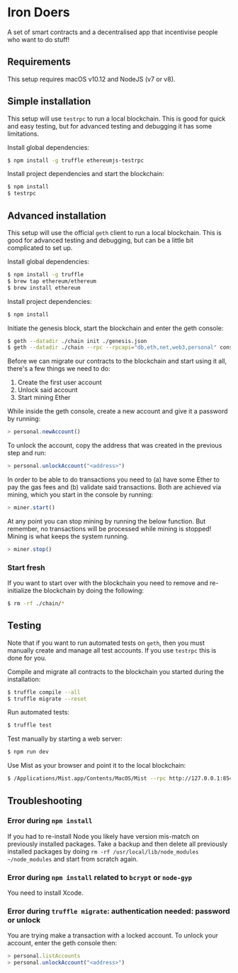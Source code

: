 # Iron Doers

A set of smart contracts and a decentralised app that incentivise people who want to do stuff!

## Requirements

This setup requires macOS v10.12 and NodeJS (v7 or v8).

## Simple installation

This setup will use `testrpc` to run a local blockchain. This is good for quick and easy testing, but for advanced
testing and debugging it has some limitations.

Install global dependencies:

```bash
$ npm install -g truffle ethereumjs-testrpc
```

Install project dependencies and start the blockchain:

```bash
$ npm install
$ testrpc
```

## Advanced installation

This setup will use the official `geth` client to run a local blockchain. This is good for advanced testing and
debugging, but can be a little bit complicated to set up.

Install global dependencies:

```bash
$ npm install -g truffle
$ brew tap ethereum/ethereum
$ brew install ethereum
```

Install project dependencies:

```bash
$ npm install
```

Initiate the genesis block, start the blockchain and enter the geth console:

```bash
$ geth --datadir ./chain init ./genesis.json
$ geth --datadir ./chain --rpc --rpcapi="db,eth,net,web3,personal" console
```

Before we can migrate our contracts to the blockchain and start using it all, there's a few things we need to do:

1. Create the first user account
2. Unlock said account
3. Start mining Ether

While inside the geth console, create a new account and give it a password by running:

```js
> personal.newAccount()
```

To unlock the account, copy the address that was created in the previous step and run:

```js
> personal.unlockAccount("<address>")
```

In order to be able to do transactions you need to (a) have some Ether to pay the gas fees and (b) validate said
transactions. Both are achieved via mining, which you start in the console by running:

```js
> miner.start()
```

At any point you can stop mining by running the below function. But remember, no transactions will be processed while
mining is stopped! Mining is what keeps the system running.

```js
> miner.stop()
```

### Start fresh

If you want to start over with the blockchain you need to remove and re-initialize the blockchain by doing the
following:

```bash
$ rm -rf ./chain/*
```

## Testing

Note that if you want to run automated tests on `geth`, then you must manually create and manage all test accounts.
If you use `testrpc` this is done for you.

Compile and migrate all contracts to the blockchain you started during the installation:

```bash
$ truffle compile --all
$ truffle migrate --reset
```

Run automated tests:

```bash
$ truffle test
```

Test manually by starting a web server:

```bash
$ npm run dev
```

Use Mist as your browser and point it to the local blockchain:

```bash
$ /Applications/Mist.app/Contents/MacOS/Mist --rpc http://127.0.0.1:8545
```

## Troubleshooting

### Error during `npm install`

If you had to re-install Node you likely have version mis-match on previously installed packages. Take a backup and then
delete all previously installed packages by doing `rm -rf /usr/local/lib/node_modules ~/node_modules` and start from
scratch again.

### Error during `npm install` related to `bcrypt` or `node-gyp`

You need to install Xcode.

### Error during `truffle migrate`: authentication needed: password or unlock

You are trying make a transaction with a locked account. To unlock your account, enter the geth console then:

```js
> personal.listAccounts
> personal.unlockAccount("<address>")
```
